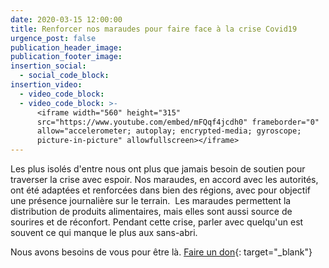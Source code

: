 ```yaml
---
date: 2020-03-15 12:00:00
title: Renforcer nos maraudes pour faire face à la crise Covid19
urgence_post: false
publication_header_image:
publication_footer_image:
insertion_social:
  - social_code_block:
insertion_video:
  - video_code_block:
  - video_code_block: >-
      <iframe width="560" height="315"
      src="https://www.youtube.com/embed/mFQqf4jcdh0" frameborder="0"
      allow="accelerometer; autoplay; encrypted-media; gyroscope;
      picture-in-picture" allowfullscreen></iframe>
---
```


Les plus isol&eacute;s d'entre nous ont plus que jamais besoin de soutien pour traverser la crise avec espoir. Nos maraudes, en accord avec les autorit&eacute;s, ont &eacute;t&eacute; adapt&eacute;es et renforc&eacute;es dans bien des r&eacute;gions, avec pour objectif une pr&eacute;sence journali&egrave;re sur le terrain. &nbsp;Les maraudes permettent la distribution de produits alimentaires, mais elles sont aussi source de sourires et de r&eacute;confort. Pendant cette crise, parler avec quelqu'un est souvent ce qui manque le plus aux sans-abri.&nbsp;

Nous avons besoins de vous pour &ecirc;tre l&agrave;. [Faire un don](https://don.ordredemaltefrance.org/?cid=11&amp;reserved_code_origine=Webcovid){: target="_blank"}